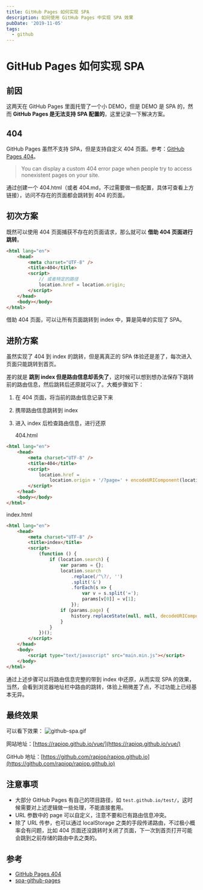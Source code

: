 ```yaml
---
title: GitHub Pages 如何实现 SPA
description: 如何使用 GitHub Pages 中实现 SPA 效果
pubDate: '2019-11-05'
tags:
  - github
---
```


# GitHub Pages 如何实现 SPA

## 前因

这两天在 GitHub Pages 里面托管了一个小 DEMO，但是 DEMO 是 SPA 的，然而 **GitHub Pages 是无法支持 SPA 配置的**，这里记录一下解决方案。

## 404

GitHub Pages 虽然不支持 SPA，但是支持自定义 404 页面。参考：[GitHub Pages 404](https://help.github.com/en/github/working-with-github-pages/creating-a-custom-404-page-for-your-github-pages-site)。

> You can display a custom 404 error page when people try to access nonexistent pages on your site.

通过创建一个 404.html（或者 404.md，不过需要做一些配置，具体可查看上方链接），访问不存在的页面都会跳转到 404 的页面。

## 初次方案

既然可以使用 404 页面捕获不存在的页面请求，那么就可以 **借助 404 页面进行跳转**。

```html
<html lang="en">
    <head>
        <meta charset="UTF-8" />
        <title>404</title>
        <script>
            // 或者特定的路径
            location.href = location.origin;
        </script>
    </head>
    <body></body>
</html>
```

借助 404 页面，可以让所有页面跳转到 index 中，算是简单的实现了 SPA。

## 进阶方案

虽然实现了 404 到 index 的跳转，但是离真正的 SPA 体验还是差了，每次进入页面只能跳转到首页。

差的就是 **跳到 index 但是路由信息却丢失了**，这时候可以想到想办法保存下跳转前的路由信息，然后跳转后还原就可以了。大概步骤如下：

1. 在 404 页面，将当前的路由信息记录下来
2. 携带路由信息跳转到 index
3. 进入 index 后检查路由信息，进行还原

    404.html

```html
<html lang="en">
    <head>
        <meta charset="UTF-8" />
        <title>404</title>
        <script>
            location.href =
                location.origin + '/?page=' + encodeURIComponent(location.href.replace(location.origin, ''));
        </script>
    </head>
    <body></body>
</html>
```

index.html

```html
<html lang="en">
    <head>
        <meta charset="UTF-8" />
        <title>index</title>
        <script>
            (function () {
                if (location.search) {
                    var params = {};
                    location.search
                        .replace(/^\?/, '')
                        .split('&')
                        .forEach(s => {
                            var v = s.split('=');
                            params[v[0]] = v[1];
                        });
                    if (params.page) {
                        history.replaceState(null, null, decodeURIComponent(params.page));
                    }
                }
            })();
        </script>
    </head>
    <body>
        <script type="text/javascript" src="main.min.js"></script>
    </body>
</html>
```

通过上述步骤可以将路由信息完整的带到 index 中还原，从而实现 SPA 的效果，当然，会看到浏览器地址栏中路由的跳转，体验上稍微差了点，不过功能上已经基本无异。

## 最终效果

可以看下效果： ![github-spa.gif](https://stg.heyfe.org/images/2019-github-pages-spa.gif)

网站地址：[https://rapiop.github.io/vue/](https://rapiop.github.io/vue/)

GitHub 地址：[https://github.com/rapiop/rapiop.github.io](https://github.com/rapiop/rapiop.github.io)

## 注意事项

-   大部分 GitHub Pages 有自己的项目路径，如 `test.github.io/test/`，这时候需要对上述逻辑做一些处理，不能直接套用。
-   URL 参数中的 page 可以自定义，注意不要和已有路由信息冲突。
-   除了 URL 传参，也可以通过 localStorage 之类的手段传递路由，不过极小概率会有问题，比如 404 页面还没跳转时关闭了页面，下一次到首页打开可能会跳到之前存储的路由中去之类的。

## 参考

-   [GitHub Pages 404](https://help.github.com/en/github/working-with-github-pages/creating-a-custom-404-page-for-your-github-pages-site)
-   [spa-github-pages](https://github.com/rafrex/spa-github-pages)
